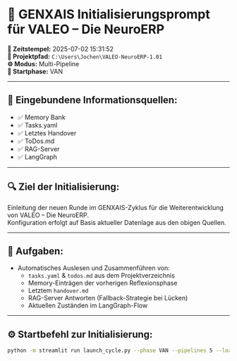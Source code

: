 
# 🔁 GENXAIS Initialisierungsprompt für VALEO – Die NeuroERP

**📅 Zeitstempel:** 2025-07-02 15:31:52  
**📂 Projektpfad:** `C:\Users\Jochen\VALEO-NeuroERP-1.01`  
**⚙️ Modus:** Multi-Pipeline  
**🚀 Startphase:** VAN

---

## 📡 Eingebundene Informationsquellen:
- ✅ Memory Bank
- ✅ Tasks.yaml
- ✅ Letztes Handover
- ✅ ToDos.md
- ✅ RAG-Server
- ✅ LangGraph

---

## 🔍 Ziel der Initialisierung:
Einleitung der neuen Runde im GENXAIS-Zyklus für die Weiterentwicklung von VALEO – Die NeuroERP.  
Konfiguration erfolgt auf Basis aktueller Datenlage aus den obigen Quellen.  

---

## 🧠 Aufgaben:
- Automatisches Auslesen und Zusammenführen von:
  - `tasks.yaml` & `todos.md` aus dem Projektverzeichnis
  - Memory-Einträgen der vorherigen Reflexionsphase
  - Letztem `handover.md`
  - RAG-Server Antworten (Fallback-Strategie bei Lücken)
  - Aktuellen Zuständen im LangGraph-Flow

---

## ⚙️ Startbefehl zur Initialisierung:

```bash
python -m streamlit run launch_cycle.py --phase VAN --pipelines 5 --load_info memory,tasks,todos
```
